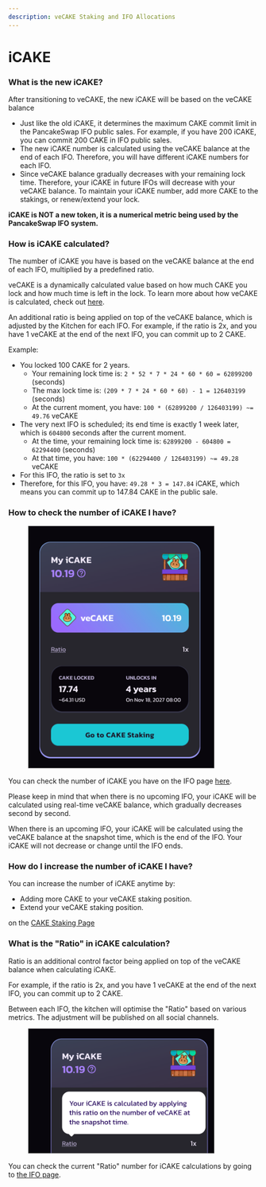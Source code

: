 ```yaml
---
description: veCAKE Staking and IFO Allocations
---
```


# iCAKE

### **What is the new iCAKE?**

After transitioning to veCAKE, the new iCAKE will be based on the veCAKE balance

* Just like the old iCAKE, it determines the maximum CAKE commit limit in the PancakeSwap IFO public sales. For example, if you have 200 iCAKE, you can commit 200 CAKE in IFO public sales.
* The new iCAKE number is calculated using the veCAKE balance at the end of each IFO. Therefore, you will have different iCAKE numbers for each IFO.
* Since veCAKE balance gradually decreases with your remaining lock time. Therefore, your iCAKE in future IFOs will decrease with your veCAKE balance. To maintain your iCAKE number, add more CAKE to the stakings, or renew/extend your lock.

**iCAKE is NOT a new token, it is a numerical metric being used by the PancakeSwap IFO system.**

### How is iCAKE calculated?

The number of iCAKE you have is based on the veCAKE balance at the end of each IFO, multiplied by a predefined ratio.

veCAKE is a dynamically calculated value based on how much CAKE you lock and how much time is left in the lock. To learn more about how veCAKE is calculated, check out [here](https://docs.pancakeswap.finance/products/vecake/faq#52f27118-bbf3-448b-9ffe-e9e1a9dd97ef).

An additional ratio is being applied on top of the veCAKE balance, which is adjusted by the Kitchen for each IFO. For example, if the ratio is 2x, and you have 1 veCAKE at the end of the next IFO, you can commit up to 2 CAKE.

Example:

* You locked 100 CAKE for 2 years.
  * Your remaining lock time is: `2 * 52 * 7 * 24 * 60 * 60 = 62899200`  (seconds)
  * The max lock time is: `(209 * 7 * 24 * 60 * 60) - 1 = 126403199` (seconds)
  * At the current moment, you have: `100 * (62899200 / 126403199) ~= 49.76` veCAKE
* The very next IFO is scheduled; its end time is exactly 1 week later, which is `604800` seconds after the current moment.
  * At the time, your remaining lock time is: `62899200 - 604800 = 62294400` (seconds)
  * At that time, you have: `100 * (62294400 / 126403199) ~= 49.28` veCAKE
* For this IFO, the ratio is set to `3x`
* Therefore, for this IFO, you have: `49.28 * 3 = 147.84` iCAKE, which means you can commit up to 147.84 CAKE in the public sale.

### How to check the number of iCAKE I have?

<figure><img src="../../.gitbook/assets/image (9).png" alt="" width="375"><figcaption></figcaption></figure>

You can check the number of iCAKE you have on the IFO page [here](https://pancakeswap.finance/ifo).

Please keep in mind that when there is no upcoming IFO, your iCAKE will be calculated using real-time veCAKE balance, which gradually decreases second by second.

When there is an upcoming IFO, your iCAKE will be calculated using the veCAKE balance at the snapshot time, which is the end of the IFO. Your iCAKE will not decrease or change until the IFO ends.

### **How do I increase the number of iCAKE I have?**

You can increase the number of iCAKE anytime by:

* Adding more CAKE to your veCAKE staking position.
* Extend your veCAKE staking position.

on the [CAKE Staking Page](https://pancakeswap.finance/cake-staking)

### What is the "Ratio" in iCAKE calculation?

Ratio is an additional control factor being applied on top of the veCAKE balance when calculating iCAKE.

For example, if the ratio is 2x, and you have 1 veCAKE at the end of the next IFO, you can commit up to 2 CAKE.

Between each IFO, the kitchen will optimise the "Ratio" based on various metrics. The adjustment will be published on all social channels.

<figure><img src="../../.gitbook/assets/image (10).png" alt="" width="375"><figcaption></figcaption></figure>

You can check the current "Ratio" number for iCAKE calculations by going to [the IFO page](https://pancakeswap.finance/ifo).
